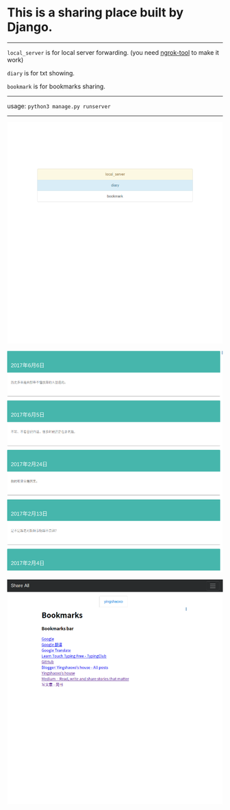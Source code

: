 # This is a sharing place built by Django.

___

`local_server` is for local server forwarding. (you need [ngrok-tool](https://github.com/yingshaoxo/ngrok-tool) to make it work)

`diary` is for txt showing.

`bookmark` is for bookmarks sharing.

___

usage: `python3 manage.py runserver`

___

![1](screenshot/1.png)

![2](screenshot/2.png)

![3](screenshot/3.png)
